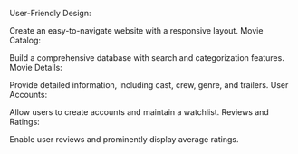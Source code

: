User-Friendly Design:

Create an easy-to-navigate website with a responsive layout.
Movie Catalog:

Build a comprehensive database with search and categorization features.
Movie Details:

Provide detailed information, including cast, crew, genre, and trailers.
User Accounts:

Allow users to create accounts and maintain a watchlist.
Reviews and Ratings:

Enable user reviews and prominently display average ratings.
